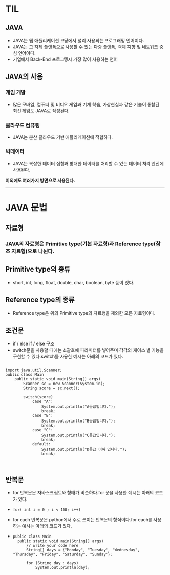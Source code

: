 # **TIL**    
       
## **JAVA**   
+ JAVA는 웹 애플리케이션 코딩에서 널리 사용되는 프로그래밍 언어이다.   
+ JAVA는 그 자체 플랫폼으로 사용할 수 있는 다중 플랫폼, 객체 지향 및 네트워크 중심 언어이다.   
+ 기업에서 Back-End 프로그맹시 가장 많이 사용하는 언어
## **JAVA의 사용**   
### **게임 개발**   
+ 많은 모바일, 컴퓨터 및 비디오 게임과 기계 학습, 가상현실과 같은 기술이 통합된 최신 게임도 JAVA로 작성된다.   
### **클라우드 컴퓨팅**   
+ JAVA는 분산 클라우드 기반 애플리케이션에 적합하다.   
### **빅데이터**   
+ JAVA는 복잡한 데이터 집합과 방대한 데이터를 처리할 수 있는 데이터 처리 엔진에 사용된다.   
   
**이외에도 여러가지 방면으로 사용된다.**   
* * *   
# **JAVA 문법**   
  
## **자료형**   
### JAVA의 자료형은 Primitive type(기본 자료형)과 Reference type(참조 자료형)으로 나뉜다.   
   
## Primitive type의 종류   
+ short, int, long, float, double, char, boolean, byte 등이 있다.   
## Reference type의 종류   
+ Reference type은 위의 Primitive type의 자료형을 제외한 모든 자료형이다.   
   
## 조건문   
+ if / else if / else 구조   
+ switch문을 사용할 때에는 소괄호에 파라미터를 넣어주며 각각의 케이스 별 기능을 구현할 수 있다.switch를 사용한 예시는 아래의 코드가 있다.   
<pre><code>   
import java.util.Scanner;   
public class Main    
    public static void main(String[] args)    
        Scanner sc = new Scanner(System.in);   
        String score = sc.next();   
   
        switch(score)   
            case "A":   
                System.out.println("A등급입니다.");   
                break;   
            case "B":   
                System.out.println("B등급입니다.");   
                break;   
            case "C":   
                System.out.println("C등급입니다.");   
                break;   
            default:   
                System.out.println("D등급 이하 입니다.");   
                break;   
           
          
</code></pre>
   
## 반복문   
+ for 반복문은 자바스크립트와 형태가 비슷하다.for 문을 사용한 예시는 아래의 코드가 있다.   
+ <pre><code>for( int i = 0 ; i < 100; i++)</code></pre>   
+ for each 반복문은 python에서 주로 쓰이는 반복문의 형식이다.for each를 사용하는 예시는 아래의 코드가 있다.   
+ <pre><code>public class Main   
    public static void main(String[] args)   
        // write your code here   
        String[] days = {"Monday", "Tuesday", "Wednesday", "Thursday", "Friday", "Saturday", "Sunday"};   
   
        for (String day : days)   
            System.out.println(day);   </code><pre>
